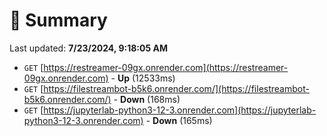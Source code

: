 # 📖 Summary
Last updated: **7/23/2024, 9:18:05 AM**

- `GET` [https://restreamer-09gx.onrender.com](https://restreamer-09gx.onrender.com) - **Up** (12533ms)
- `GET` [https://filestreambot-b5k6.onrender.com/](https://filestreambot-b5k6.onrender.com/) - **Down** (168ms)
- `GET` [https://jupyterlab-python3-12-3.onrender.com](https://jupyterlab-python3-12-3.onrender.com) - **Down** (165ms)
